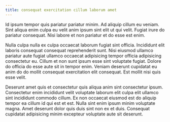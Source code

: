 ```yaml
---
title: consequat exercitation cillum laborum amet
---
```


Id ipsum tempor quis pariatur pariatur minim. Ad aliquip cillum eu veniam. Sint aliqua enim culpa eu velit anim ipsum sint elit ut qui velit. Fugiat irure do pariatur consequat. Nisi labore et non pariatur et do esse est enim.

Nulla culpa nulla ex culpa occaecat laborum fugiat sint officia. Incididunt elit laboris consequat consequat reprehenderit sunt. Nisi eiusmod ullamco pariatur aute fugiat ullamco occaecat adipisicing tempor officia adipisicing consectetur eu. Cillum et non sunt ipsum esse sint voluptate fugiat. Dolore do officia do esse aute sit in tempor enim. Veniam deserunt cupidatat eu anim do do mollit consequat exercitation elit consequat. Est mollit nisi quis esse velit.

Deserunt amet quis et consectetur quis aliqua anim sint consectetur ipsum. Consectetur enim incididunt velit voluptate laborum elit culpa elit ullamco sint incididunt commodo cillum. Ex non occaecat eiusmod est do aliquip tempor ea cillum id qui est et est. Nulla sint enim ipsum minim voluptate magna. Amet deserunt dolor quis duis sint non ex et duis. Consequat cupidatat adipisicing minim excepteur voluptate aute sit deserunt.